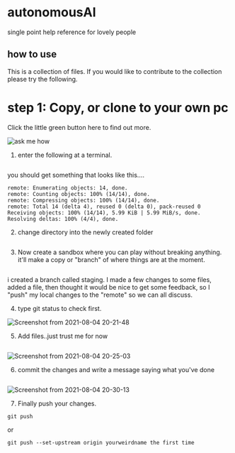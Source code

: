 # autonomousAI
single point help reference for lovely people

## how to use 
This is a collection of files. If you would like to contribute to the collection please try the following. 

# step 1: Copy, or clone to your own pc

Click the little green button here to find out more.

![ask me how](https://user-images.githubusercontent.com/25202975/128230633-b1f8eeda-8847-4bcc-a320-606e45f1fe16.png)

1. enter the following at a terminal. 

```git clone https://github.com/chryket/autonomousAI.git
```

you should get something that looks like this....

```Cloning into 'autonomousAI'...
remote: Enumerating objects: 14, done.
remote: Counting objects: 100% (14/14), done.
remote: Compressing objects: 100% (14/14), done.
remote: Total 14 (delta 4), reused 0 (delta 0), pack-reused 0
Receiving objects: 100% (14/14), 5.99 KiB | 5.99 MiB/s, done.
Resolving deltas: 100% (4/4), done.
```

2. change directory into the newly created folder

```cd autonomousAI

```

3. Now create a sandbox where you can play without breaking anything. it'll make a copy or "branch" of where things are at the moment. 

```git checkout branch yourweirdnamehere

```

i created a branch called staging. I made a few changes to some files, added a file, then thought it would be nice to get some feedback, so I "push" my local changes to the "remote" so we can all discuss. 

4. type git status to check first. 

![Screenshot from 2021-08-04 20-21-48](https://user-images.githubusercontent.com/25202975/128234178-a1261bb4-5ccf-4bdc-b884-f318f2a29a5d.png)

5. Add files..just trust me for now

```git add -A 

```

![Screenshot from 2021-08-04 20-25-03](https://user-images.githubusercontent.com/25202975/128234596-ccc2619b-5e42-4d59-9ec5-c6422867254e.png)

6. commit the changes and write a message saying what you've done

```git commit -am 'your message here'

```

![Screenshot from 2021-08-04 20-30-13](https://user-images.githubusercontent.com/25202975/128235315-b12596a5-55a9-4270-ac67-2228a77a629b.png)

7. Finally push your changes.

`git push`

or 

`git push --set-upstream origin yourweirdname the first time
`




